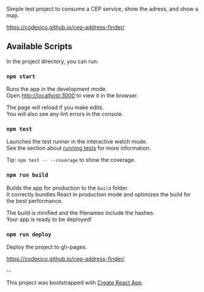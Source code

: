 Simple test project to consume a CEP service, show the adress, and show a map.

https://codexico.github.io/cep-address-finder/


## Available Scripts

In the project directory, you can run:

### `npm start`

Runs the app in the development mode.<br>
Open [http://localhost:3000](http://localhost:3000) to view it in the browser.

The page will reload if you make edits.<br>
You will also see any lint errors in the console.

### `npm test`

Launches the test runner in the interactive watch mode.<br>
See the section about [running tests](#running-tests) for more information.

Tip: `npm test -- --coverage` to show the coverage.

### `npm run build`

Builds the app for production to the `build` folder.<br>
It correctly bundles React in production mode and optimizes the build for the best performance.

The build is minified and the filenames include the hashes.<br>
Your app is ready to be deployed!


### `npm run deploy`

Deploy the project to gh-pages.

https://codexico.github.io/cep-address-finder/




--

This project was bootstrapped with [Create React App](https://github.com/facebookincubator/create-react-app).
